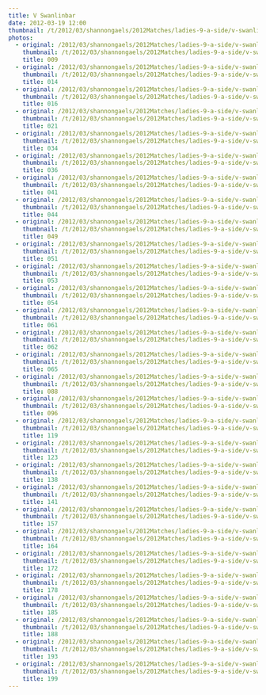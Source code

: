 ```yaml
---
title: V Swanlinbar
date: 2012-03-19 12:00
thumbnail: /t/2012/03/shannongaels/2012Matches/ladies-9-a-side/v-swanlinbar/009.jpg
photos:
  - original: /2012/03/shannongaels/2012Matches/ladies-9-a-side/v-swanlinbar/009.jpg
    thumbnail: /t/2012/03/shannongaels/2012Matches/ladies-9-a-side/v-swanlinbar/009.jpg
    title: 009
  - original: /2012/03/shannongaels/2012Matches/ladies-9-a-side/v-swanlinbar/014.jpg
    thumbnail: /t/2012/03/shannongaels/2012Matches/ladies-9-a-side/v-swanlinbar/014.jpg
    title: 014
  - original: /2012/03/shannongaels/2012Matches/ladies-9-a-side/v-swanlinbar/016.jpg
    thumbnail: /t/2012/03/shannongaels/2012Matches/ladies-9-a-side/v-swanlinbar/016.jpg
    title: 016
  - original: /2012/03/shannongaels/2012Matches/ladies-9-a-side/v-swanlinbar/021.jpg
    thumbnail: /t/2012/03/shannongaels/2012Matches/ladies-9-a-side/v-swanlinbar/021.jpg
    title: 021
  - original: /2012/03/shannongaels/2012Matches/ladies-9-a-side/v-swanlinbar/034.jpg
    thumbnail: /t/2012/03/shannongaels/2012Matches/ladies-9-a-side/v-swanlinbar/034.jpg
    title: 034
  - original: /2012/03/shannongaels/2012Matches/ladies-9-a-side/v-swanlinbar/036.jpg
    thumbnail: /t/2012/03/shannongaels/2012Matches/ladies-9-a-side/v-swanlinbar/036.jpg
    title: 036
  - original: /2012/03/shannongaels/2012Matches/ladies-9-a-side/v-swanlinbar/041.jpg
    thumbnail: /t/2012/03/shannongaels/2012Matches/ladies-9-a-side/v-swanlinbar/041.jpg
    title: 041
  - original: /2012/03/shannongaels/2012Matches/ladies-9-a-side/v-swanlinbar/044.jpg
    thumbnail: /t/2012/03/shannongaels/2012Matches/ladies-9-a-side/v-swanlinbar/044.jpg
    title: 044
  - original: /2012/03/shannongaels/2012Matches/ladies-9-a-side/v-swanlinbar/049.jpg
    thumbnail: /t/2012/03/shannongaels/2012Matches/ladies-9-a-side/v-swanlinbar/049.jpg
    title: 049
  - original: /2012/03/shannongaels/2012Matches/ladies-9-a-side/v-swanlinbar/051.jpg
    thumbnail: /t/2012/03/shannongaels/2012Matches/ladies-9-a-side/v-swanlinbar/051.jpg
    title: 051
  - original: /2012/03/shannongaels/2012Matches/ladies-9-a-side/v-swanlinbar/053.jpg
    thumbnail: /t/2012/03/shannongaels/2012Matches/ladies-9-a-side/v-swanlinbar/053.jpg
    title: 053
  - original: /2012/03/shannongaels/2012Matches/ladies-9-a-side/v-swanlinbar/054.jpg
    thumbnail: /t/2012/03/shannongaels/2012Matches/ladies-9-a-side/v-swanlinbar/054.jpg
    title: 054
  - original: /2012/03/shannongaels/2012Matches/ladies-9-a-side/v-swanlinbar/061.jpg
    thumbnail: /t/2012/03/shannongaels/2012Matches/ladies-9-a-side/v-swanlinbar/061.jpg
    title: 061
  - original: /2012/03/shannongaels/2012Matches/ladies-9-a-side/v-swanlinbar/062.jpg
    thumbnail: /t/2012/03/shannongaels/2012Matches/ladies-9-a-side/v-swanlinbar/062.jpg
    title: 062
  - original: /2012/03/shannongaels/2012Matches/ladies-9-a-side/v-swanlinbar/065.jpg
    thumbnail: /t/2012/03/shannongaels/2012Matches/ladies-9-a-side/v-swanlinbar/065.jpg
    title: 065
  - original: /2012/03/shannongaels/2012Matches/ladies-9-a-side/v-swanlinbar/088.jpg
    thumbnail: /t/2012/03/shannongaels/2012Matches/ladies-9-a-side/v-swanlinbar/088.jpg
    title: 088
  - original: /2012/03/shannongaels/2012Matches/ladies-9-a-side/v-swanlinbar/096.jpg
    thumbnail: /t/2012/03/shannongaels/2012Matches/ladies-9-a-side/v-swanlinbar/096.jpg
    title: 096
  - original: /2012/03/shannongaels/2012Matches/ladies-9-a-side/v-swanlinbar/119.jpg
    thumbnail: /t/2012/03/shannongaels/2012Matches/ladies-9-a-side/v-swanlinbar/119.jpg
    title: 119
  - original: /2012/03/shannongaels/2012Matches/ladies-9-a-side/v-swanlinbar/123.jpg
    thumbnail: /t/2012/03/shannongaels/2012Matches/ladies-9-a-side/v-swanlinbar/123.jpg
    title: 123
  - original: /2012/03/shannongaels/2012Matches/ladies-9-a-side/v-swanlinbar/138.jpg
    thumbnail: /t/2012/03/shannongaels/2012Matches/ladies-9-a-side/v-swanlinbar/138.jpg
    title: 138
  - original: /2012/03/shannongaels/2012Matches/ladies-9-a-side/v-swanlinbar/141.jpg
    thumbnail: /t/2012/03/shannongaels/2012Matches/ladies-9-a-side/v-swanlinbar/141.jpg
    title: 141
  - original: /2012/03/shannongaels/2012Matches/ladies-9-a-side/v-swanlinbar/157.jpg
    thumbnail: /t/2012/03/shannongaels/2012Matches/ladies-9-a-side/v-swanlinbar/157.jpg
    title: 157
  - original: /2012/03/shannongaels/2012Matches/ladies-9-a-side/v-swanlinbar/164.jpg
    thumbnail: /t/2012/03/shannongaels/2012Matches/ladies-9-a-side/v-swanlinbar/164.jpg
    title: 164
  - original: /2012/03/shannongaels/2012Matches/ladies-9-a-side/v-swanlinbar/172.jpg
    thumbnail: /t/2012/03/shannongaels/2012Matches/ladies-9-a-side/v-swanlinbar/172.jpg
    title: 172
  - original: /2012/03/shannongaels/2012Matches/ladies-9-a-side/v-swanlinbar/178.jpg
    thumbnail: /t/2012/03/shannongaels/2012Matches/ladies-9-a-side/v-swanlinbar/178.jpg
    title: 178
  - original: /2012/03/shannongaels/2012Matches/ladies-9-a-side/v-swanlinbar/185.jpg
    thumbnail: /t/2012/03/shannongaels/2012Matches/ladies-9-a-side/v-swanlinbar/185.jpg
    title: 185
  - original: /2012/03/shannongaels/2012Matches/ladies-9-a-side/v-swanlinbar/188.jpg
    thumbnail: /t/2012/03/shannongaels/2012Matches/ladies-9-a-side/v-swanlinbar/188.jpg
    title: 188
  - original: /2012/03/shannongaels/2012Matches/ladies-9-a-side/v-swanlinbar/193.jpg
    thumbnail: /t/2012/03/shannongaels/2012Matches/ladies-9-a-side/v-swanlinbar/193.jpg
    title: 193
  - original: /2012/03/shannongaels/2012Matches/ladies-9-a-side/v-swanlinbar/199.jpg
    thumbnail: /t/2012/03/shannongaels/2012Matches/ladies-9-a-side/v-swanlinbar/199.jpg
    title: 199
---
```

